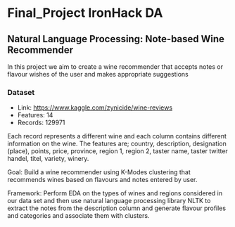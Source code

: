 # Final_Project IronHack DA


## Natural Language Processing: Note-based Wine Recommender
In this project we aim to create a wine recommender that accepts notes or flavour wishes of the user and makes appropriate suggestions 


### Dataset 
- Link: https://www.kaggle.com/zynicide/wine-reviews
- Features: 14
- Records: 129971


Each record represents a different wine and each column contains different information on the wine. 
The features are; country, description, designation (place), points, price, province, region 1, region 2, taster name, taster twitter handel, titel, variety, winery.


Goal: Build a wine recommender using K-Modes clustering that recommends wines based on flavours and notes entered by user. 

Framework: Perform EDA on the types of wines and regions considered in our data set and then use natural language processing library NLTK to extract the notes from the description column and generate flavour profiles and categories and associate them with clusters. 
